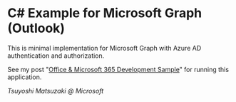 # C# Example for Microsoft Graph (Outlook)

This is minimal implementation for Microsoft Graph with Azure AD authentication and authorization.

See my post "[Office &amp; Microsoft 365 Development Sample](https://tsmatz.wordpress.com/2011/06/29/office-office-365-development-sample-cloud/)" for running this application.

*Tsuyoshi Matsuzaki @ Microsoft*
